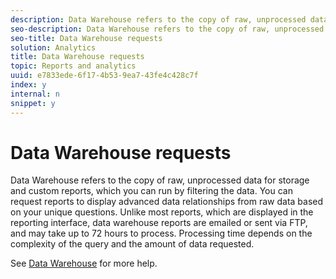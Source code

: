 ```yaml
---
description: Data Warehouse refers to the copy of raw, unprocessed data for storage and custom reports, which you can run by filtering the data. You can request reports to display advanced data relationships from raw data based on your unique questions. Unlike most reports, which are displayed in the reporting interface, data warehouse reports are emailed or sent via FTP, and may take up to 72 hours to process. Processing time depends on the complexity of the query and the amount of data requested.
seo-description: Data Warehouse refers to the copy of raw, unprocessed data for storage and custom reports, which you can run by filtering the data. You can request reports to display advanced data relationships from raw data based on your unique questions. Unlike most reports, which are displayed in the reporting interface, data warehouse reports are emailed or sent via FTP, and may take up to 72 hours to process. Processing time depends on the complexity of the query and the amount of data requested.
seo-title: Data Warehouse requests
solution: Analytics
title: Data Warehouse requests
topic: Reports and analytics
uuid: e7833ede-6f17-4b53-9ea7-43fe4c428c7f
index: y
internal: n
snippet: y
---
```


# Data Warehouse requests

Data Warehouse refers to the copy of raw, unprocessed data for storage and custom reports, which you can run by filtering the data. You can request reports to display advanced data relationships from raw data based on your unique questions. Unlike most reports, which are displayed in the reporting interface, data warehouse reports are emailed or sent via FTP, and may take up to 72 hours to process. Processing time depends on the complexity of the query and the amount of data requested.

See [Data Warehouse](http://marketing.adobe.com/resources/help/en_US/reference/index.html?f=data_warehouse) for more help. 
